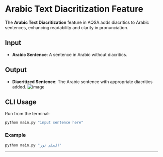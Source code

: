 
# Arabic Text Diacritization Feature

The **Arabic Text Diacritization** feature in AQSA adds diacritics to Arabic sentences, enhancing readability and clarity in pronunciation.

## Input
- **Arabic Sentence**: A sentence in Arabic without diacritics.

## Output
- **Diacritized Sentence**: The Arabic sentence with appropriate diacritics added.
![image](https://github.com/user-attachments/assets/a0ce312d-0326-4f34-9192-4ad1156aa559)


## CLI Usage

Run from the terminal:

```bash
python main.py "input sentence here"
```

### Example

```bash
python main.py "العلم نور"
```

---
